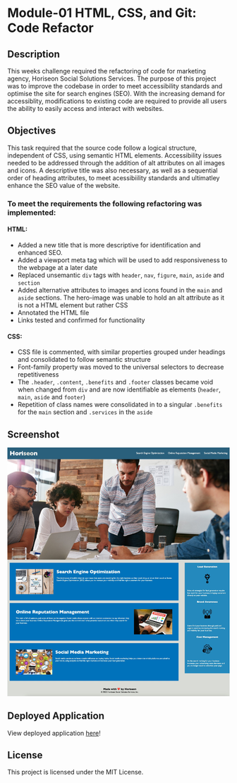 # Module-01 HTML, CSS, and Git: Code Refactor

## Description
This weeks challenge required the refactoring of code for marketing agency, Horiseon Social Solutions Services. The purpose of this project was to improve the codebase in order to meet accessibility standards and optimise the site for search engines (SEO). With the increasing demand for accessiblity, modifications to existing code are required to provide all users the ability to easily access and interact with websites.

## Objectives
This task required that the source code follow a logical structure, independent of CSS, using semantic HTML elements. Accessibility issues needed to be addressed through the addition of alt attributes on all images and icons. A descriptive title was also necessary, as well as a sequential order of heading attributes, to meet acessibiility standards and ultimatley enhance the SEO value of the website.

### To meet the requirements the following refactoring was implemented:

#### HTML:
- Added a new title that is more descriptive for identification and enhanced SEO. 
- Added a viewport meta tag which will be used to add responsiveness to the webpage at a later date
- Replaced unsemantic `div` tags with `header`, `nav`, `figure`, `main`, `aside` and `section`
- Added alternative attributes to images and icons found in the `main` and `aside` sections. The hero-image was unable to hold an alt attribute as it is not a HTML element but rather CSS
- Annotated the HTML file
- Links tested and confirmed for functionality

#### CSS:
- CSS file is commented, with similar properties grouped under headings and consolidated to follow semantic structure
- Font-family property was moved to the universal selectors to decrease repetitiveness
- The `.header`, `.content`, `.benefits` and `.footer` classes became void when changed from `div` and are now identifiable as elements (`header`, `main`, `aside` and `footer`)
- Repetition of class names were consolidated in to a singular `.benefits` for the `main` section and `.services` in the `aside`

## Screenshot

![screenshot of webpage](assets/images/screenshot.jpeg)


## Deployed Application

View deployed application [here](https://jayabaldwin.github.io/module-01-challenge/index.html)!

## License

This project is licensed under the MIT License.